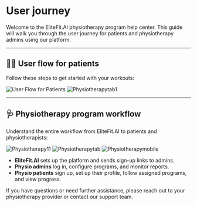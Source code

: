 # User journey

Welcome to the EliteFit.AI physiotherapy program help center. This guide will walk you through the user journey for patients and physiotherapy admins using our platform.

---

## 🧍‍♀️ User flow for patients

Follow these steps to get started with your workouts:

![User Flow for Patients](/img/workflow2.webp)
![Physiotherapytab1](/img/workflow5.webp)

---

## 🩺 Physiotherapy program workflow

Understand the entire workflow from EliteFit.AI to patients and physiotherapists:

![Physiotherapy11](/img/workflow1.webp)
![Physiotherapytab](/img/workflow3.webp)
![Physiotherapymobile](/img/workflow4.webp)

- **EliteFit.AI** sets up the platform and sends sign-up links to admins.
- **Physio admins** log in, configure programs, and monitor reports.
- **Physio patients** sign up, set up their profile, follow assigned programs, and view progress.


If you have questions or need further assistance, please reach out to your physiotherapy provider or contact our support team.

